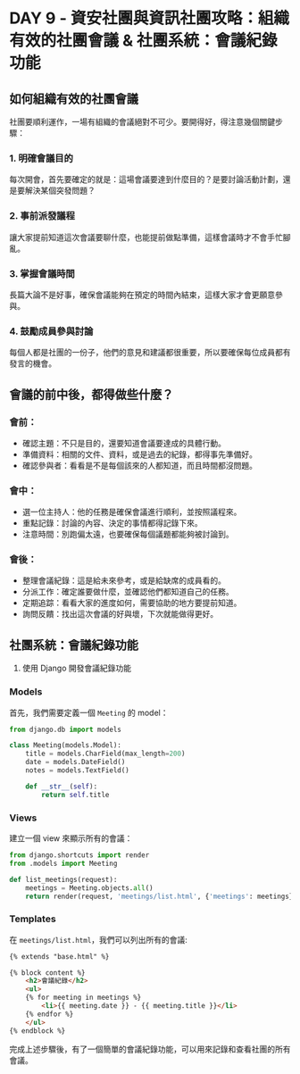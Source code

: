 # DAY 9 - 資安社團與資訊社團攻略：組織有效的社團會議 & 社團系統：會議紀錄功能 


## 如何組織有效的社團會議

社團要順利運作，一場有組織的會議絕對不可少。要開得好，得注意幾個關鍵步驟：

### 1. 明確會議目的
每次開會，首先要確定的就是：這場會議要達到什麼目的？是要討論活動計劃，還是要解決某個突發問題？

### 2. 事前派發議程
讓大家提前知道這次會議要聊什麼，也能提前做點準備，這樣會議時才不會手忙腳亂。

### 3. 掌握會議時間
長篇大論不是好事，確保會議能夠在預定的時間內結束，這樣大家才會更願意參與。

### 4. 鼓勵成員參與討論
每個人都是社團的一份子，他們的意見和建議都很重要，所以要確保每位成員都有發言的機會。



## 會議的前中後，都得做些什麼？

### 會前：
- 確認主題：不只是目的，還要知道會議要達成的具體行動。
- 準備資料：相關的文件、資料，或是過去的紀錄，都得事先準備好。
- 確認參與者：看看是不是每個該來的人都知道，而且時間都沒問題。

### 會中：
- 選一位主持人：他的任務是確保會議進行順利，並按照議程來。
- 重點記錄：討論的內容、決定的事情都得記錄下來。
- 注意時間：別跑偏太遠，也要確保每個議題都能夠被討論到。

### 會後：
- 整理會議紀錄：這是給未來參考，或是給缺席的成員看的。
- 分派工作：確定誰要做什麼，並確認他們都知道自己的任務。
- 定期追踪：看看大家的進度如何，需要協助的地方要提前知道。
- 詢問反饋：找出這次會議的好與壞，下次就能做得更好。


## 社團系統：會議紀錄功能

1. 使用 Django 開發會議紀錄功能

### Models

首先，我們需要定義一個 `Meeting` 的 model：

```python
from django.db import models

class Meeting(models.Model):
    title = models.CharField(max_length=200)
    date = models.DateField()
    notes = models.TextField()

    def __str__(self):
        return self.title
```

### Views

建立一個 view 來顯示所有的會議：

```python
from django.shortcuts import render
from .models import Meeting

def list_meetings(request):
    meetings = Meeting.objects.all()
    return render(request, 'meetings/list.html', {'meetings': meetings})
```

### Templates

在 `meetings/list.html`，我們可以列出所有的會議:

```html
{% extends "base.html" %}

{% block content %}
    <h2>會議紀錄</h2>
    <ul>
    {% for meeting in meetings %}
        <li>{{ meeting.date }} - {{ meeting.title }}</li>
    {% endfor %}
    </ul>
{% endblock %}
```

完成上述步驟後，有了一個簡單的會議紀錄功能，可以用來記錄和查看社團的所有會議。

